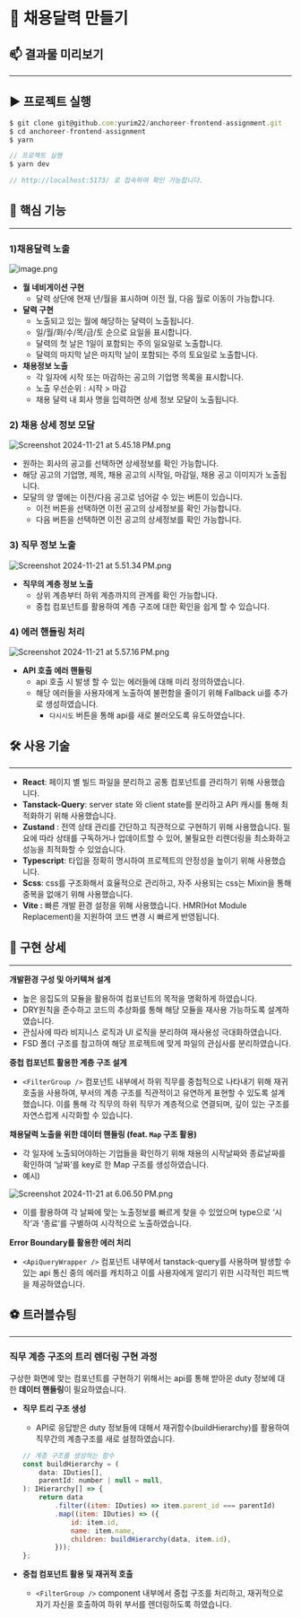 # 🚩 채용달력 만들기

## 📫 결과물 미리보기

---

## ▶️ 프로젝트 실행

```jsx
$ git clone git@github.com:yurim22/anchoreer-frontend-assignment.git
$ cd anchoreer-frontend-assignment
$ yarn

// 프로젝트 실행
$ yarn dev

// http://localhost:5173/ 로 접속하여 확인 가능합니다.
```

## 🔑 핵심 기능

---

### 1)채용달력 노출

![image.png](https://prod-files-secure.s3.us-west-2.amazonaws.com/d193e50f-e5e8-4d9e-a334-467dd8c257fe/2ff213fa-5a98-415f-925a-48c9c6fcf0ca/image.png)

-   **월 네비게이션 구현**
    -   달력 상단에 현재 년/월을 표시하며 이전 월, 다음 월로 이동이 가능합니다.
-   **달력 구현**
    -   노출되고 있는 월에 해당하는 달력이 노출됩니다.
    -   일/월/화/수/목/금/토 순으로 요일을 표시합니다.
    -   달력의 첫 날은 1일이 포함되는 주의 일요일로 노출합니다.
    -   달력의 마지막 날은 마지막 날이 포함되는 주의 토요일로 노출합니다.
-   **채용정보 노출**
    -   각 일자에 시작 또는 마감하는 공고의 기업명 목록을 표시합니다.
    -   노출 우선순위 : 시작 > 마감
    -   채용 달력 내 회사 명을 입력하면 상세 정보 모달이 노출됩니다.

### 2) 채용 상세 정보 모달

![Screenshot 2024-11-21 at 5.45.18 PM.png](https://prod-files-secure.s3.us-west-2.amazonaws.com/d193e50f-e5e8-4d9e-a334-467dd8c257fe/4833670b-8af4-46aa-8380-f0d1c25f8b65/Screenshot_2024-11-21_at_5.45.18_PM.png)

-   원하는 회사의 공고를 선택하면 상세정보를 확인 가능합니다.
-   해당 공고의 기업명, 제목, 채용 공고의 시작일, 마감일, 채용 공고 이미지가 노출됩니다.
-   모달의 양 옆에는 이전/다음 공고로 넘어갈 수 있는 버튼이 있습니다.
    -   이전 버튼을 선택하면 이전 공고의 상세정보를 확인 가능합니다.
    -   다음 버튼을 선택하면 이전 공고의 상세정보를 확인 가능합니다.

### 3) 직무 정보 노출

![Screenshot 2024-11-21 at 5.51.34 PM.png](https://prod-files-secure.s3.us-west-2.amazonaws.com/d193e50f-e5e8-4d9e-a334-467dd8c257fe/9553b371-f216-4240-a6a6-f081dc1e44a2/Screenshot_2024-11-21_at_5.51.34_PM.png)

-   **직무의 계층 정보 노출**
    -   상위 계층부터 하위 계층까지의 관계를 확인 가능합니다.
    -   중첩 컴포넌트를 활용하여 계층 구조에 대한 확인을 쉽게 할 수 있습니다.

### 4) 에러 핸들링 처리

![Screenshot 2024-11-21 at 5.57.16 PM.png](https://prod-files-secure.s3.us-west-2.amazonaws.com/d193e50f-e5e8-4d9e-a334-467dd8c257fe/74c77edf-d76e-450c-9ef6-26d65f8248a0/Screenshot_2024-11-21_at_5.57.16_PM.png)

-   **API 호출 에러 핸들링**
    -   api 호출 시 발생 할 수 있는 에러들에 대해 미리 정의하였습니다.
    -   해당 에러들을 사용자에게 노출하여 불편함을 줄이기 위해 Fallback ui를 추가로 생성하였습니다.
        -   `다시시도` 버튼을 통해 api를 새로 불러오도록 유도하였습니다.

## 🛠️ 사용 기술

---

-   **React**: 페이지 별 빌드 파일을 분리하고 공통 컴포넌트를 관리하기 위해 사용했습니다.
-   **Tanstack-Query**: server state 와 client state를 분리하고 API 캐시를 통해 최적화하기 위해 사용했습니다.
-   **Zustand** : 전역 상태 관리를 간단하고 직관적으로 구현하기 위해 사용했습니다. 필요에 따라 상태를 구독하거나 업데이트할 수 있어, 불필요한 리렌더링을 최소화하고 성능을 최적화할 수 있었습니다.
-   **Typescript**: 타입을 정확히 명시하여 프로젝트의 안정성을 높이기 위해 사용했습니다.
-   **Scss**: css를 구조화해서 효율적으로 관리하고, 자주 사용되는 css는 Mixin을 통해 중복을 없애기 위해 사용했습니다.
-   **Vite :** 빠른 개발 환경 설정을 위해 사용했습니다. HMR(Hot Module Replacement)을 지원하여 코드 변경 시 빠르게 반영됩니다.

## 💎 구현 상세

---

**개발환경 구성 및 아키텍쳐 설계**

-   높은 응집도의 모듈을 활용하여 컴포넌트의 목적을 명확하게 하였습니다.
-   DRY원칙을 준수하고 코드의 추상화를 통해 해당 모듈을 재사용 가능하도록 설계하였습니다.
-   관심사에 따라 비지니스 로직과 UI 로직을 분리하여 재사용성 극대화하였습니다.
-   FSD 폴더 구조를 참고하여 해당 프로젝트에 맞게 파일의 관심사를 분리하였습니다.

**중첩 컴포넌트 활용한 계층 구조 설계**

-   `<FilterGroup />` 컴포넌트 내부에서 하위 직무를 중첩적으로 나타내기 위해 재귀 호출을 사용하여, 부서의 계층 구조를 직관적이고 유연하게 표현할 수 있도록 설계했습니다. 이를 통해 각 직무의 하위 직무가 계층적으로 연결되며, 깊이 있는 구조를 자연스럽게 시각화할 수 있습니다.

**채용달력 노출을 위한 데이터 핸들링 (feat. `Map` 구조 활용)**

-   각 일자에 노출되어야하는 기업들을 확인하기 위해 채용의 시작날짜와 종료날짜를 확인하여 ‘날짜’를 key로 한 Map 구조를 생성하였습니다.
-   예시)

![Screenshot 2024-11-21 at 6.06.50 PM.png](https://prod-files-secure.s3.us-west-2.amazonaws.com/d193e50f-e5e8-4d9e-a334-467dd8c257fe/303704ed-afb8-4908-be5c-e52eeed64ba7/Screenshot_2024-11-21_at_6.06.50_PM.png)

-   이를 활용하여 각 날짜에 맞는 노출정보를 빠르게 찾을 수 있었으며 type으로 ‘시작’과 ‘종료’를 구별하여 시각적으로 노출하였습니다.

**Error Boundary를 활용한 에러 처리**

-   `<ApiQueryWrapper />` 컴포넌트 내부에서 tanstack-query를 사용하며 발생할 수 있는 api 통신 중의 에러를 캐치하고 이를 사용자에게 알리기 위한 시각적인 피드백을 제공하였습니다.

## ⚽️ 트러블슈팅

---

### 직무 계층 구조의 트리 렌더링 구현 과정

구상한 화면에 맞는 컴포넌트를 구현하기 위해서는 api를 통해 받아온 duty 정보에 대한 **데이터 핸들링**이 필요하였습니다.

-   **직무 트리 구조 생성**

    -   API로 응답받은 duty 정보들에 대해서 재귀함수(buildHierarchy)를 활용하여 직무간의 계층구조를 새로 설정하였습니다.

    ```jsx
    // 계층 구조를 생성하는 함수
    const buildHierarchy = (
    	data: IDuties[],
    	parentId: number | null = null,
    ): IHierarchy[] => {
    	return data
    		.filter((item: IDuties) => item.parent_id === parentId)
    		.map((item: IDuties) => ({
    			id: item.id,
    			name: item.name,
    			children: buildHierarchy(data, item.id),
    		}));
    };
    ```

-   **중첩 컴포넌트 활용 및 재귀적 호출**
    -   `<FilterGroup />` component 내부에서 중첩 구조를 처리하고, 재귀적으로 자기 자신을 호출하여 하위 부서를 렌더링하도록 하였습니다.
